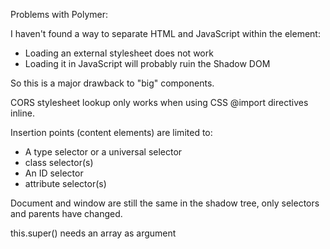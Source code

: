 
Problems with Polymer:

I haven't found a way to separate HTML and JavaScript within the element:

* Loading an external stylesheet does not work
* Loading it in JavaScript will probably ruin the Shadow DOM

So this is a major drawback to "big" components.

CORS stylesheet lookup only works when using CSS @import directives inline.

Insertion points (content elements) are limited to:
* A type selector or a universal selector
* class selector(s)
* An ID selector
* attribute selector(s)

Document and window are still the same in the shadow tree, only selectors and parents have changed.

this.super() needs an array as argument